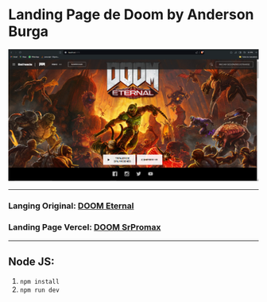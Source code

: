 # Landing Page de Doom by Anderson Burga
![Alt text](./public/static/img/readme/landing-page-doom.png)
___

### Langing Original: [DOOM Eternal](https://bethesda.net/es/game/doom)
### Landing Page Vercel: [DOOM SrPromax](https://doom-srpromax.vercel.app/)

___

## Node JS:
1. `npm install`
2. `npm run dev`